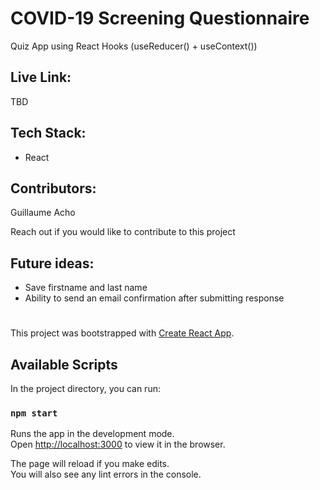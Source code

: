 # COVID-19 Screening Questionnaire

Quiz App using React Hooks (useReducer() + useContext())

## Live Link:
TBD

## Tech Stack:
- React

## Contributors:
Guillaume Acho

Reach out if you would like to contribute to this project

## Future ideas:
- Save firstname and last name
- Ability to send an email confirmation after submitting response

#
#

This project was bootstrapped with [Create React App](https://github.com/facebook/create-react-app).

## Available Scripts

In the project directory, you can run:

### `npm start`

Runs the app in the development mode.<br />
Open [http://localhost:3000](http://localhost:3000) to view it in the browser.

The page will reload if you make edits.<br />
You will also see any lint errors in the console.


